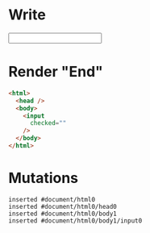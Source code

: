 # Write
  <input checked>


# Render "End"
```html
<html>
  <head />
  <body>
    <input
      checked=""
    />
  </body>
</html>
```

# Mutations
```
inserted #document/html0
inserted #document/html0/head0
inserted #document/html0/body1
inserted #document/html0/body1/input0
```